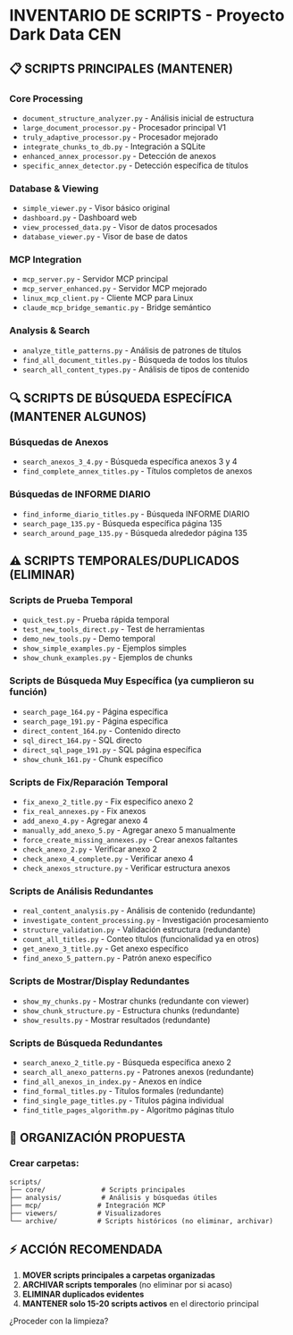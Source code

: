 # INVENTARIO DE SCRIPTS - Proyecto Dark Data CEN

## 📋 SCRIPTS PRINCIPALES (MANTENER)

### Core Processing
- `document_structure_analyzer.py` - Análisis inicial de estructura
- `large_document_processor.py` - Procesador principal V1
- `truly_adaptive_processor.py` - Procesador mejorado 
- `integrate_chunks_to_db.py` - Integración a SQLite
- `enhanced_annex_processor.py` - Detección de anexos
- `specific_annex_detector.py` - Detección específica de títulos

### Database & Viewing
- `simple_viewer.py` - Visor básico original
- `dashboard.py` - Dashboard web
- `view_processed_data.py` - Visor de datos procesados
- `database_viewer.py` - Visor de base de datos

### MCP Integration
- `mcp_server.py` - Servidor MCP principal
- `mcp_server_enhanced.py` - Servidor MCP mejorado  
- `linux_mcp_client.py` - Cliente MCP para Linux
- `claude_mcp_bridge_semantic.py` - Bridge semántico

### Analysis & Search
- `analyze_title_patterns.py` - Análisis de patrones de títulos
- `find_all_document_titles.py` - Búsqueda de todos los títulos
- `search_all_content_types.py` - Análisis de tipos de contenido

## 🔍 SCRIPTS DE BÚSQUEDA ESPECÍFICA (MANTENER ALGUNOS)

### Búsquedas de Anexos
- `search_anexos_3_4.py` - Búsqueda específica anexos 3 y 4
- `find_complete_annex_titles.py` - Títulos completos de anexos

### Búsquedas de INFORME DIARIO  
- `find_informe_diario_titles.py` - Búsqueda INFORME DIARIO
- `search_page_135.py` - Búsqueda específica página 135
- `search_around_page_135.py` - Búsqueda alrededor página 135

## ⚠️ SCRIPTS TEMPORALES/DUPLICADOS (ELIMINAR)

### Scripts de Prueba Temporal
- `quick_test.py` - Prueba rápida temporal
- `test_new_tools_direct.py` - Test de herramientas
- `demo_new_tools.py` - Demo temporal
- `show_simple_examples.py` - Ejemplos simples
- `show_chunk_examples.py` - Ejemplos de chunks

### Scripts de Búsqueda Muy Específica (ya cumplieron su función)
- `search_page_164.py` - Página específica
- `search_page_191.py` - Página específica  
- `direct_content_164.py` - Contenido directo
- `sql_direct_164.py` - SQL directo
- `direct_sql_page_191.py` - SQL página específica
- `show_chunk_161.py` - Chunk específico

### Scripts de Fix/Reparación Temporal
- `fix_anexo_2_title.py` - Fix específico anexo 2
- `fix_real_annexes.py` - Fix anexos
- `add_anexo_4.py` - Agregar anexo 4
- `manually_add_anexo_5.py` - Agregar anexo 5 manualmente
- `force_create_missing_annexes.py` - Crear anexos faltantes
- `check_anexo_2.py` - Verificar anexo 2
- `check_anexo_4_complete.py` - Verificar anexo 4
- `check_anexos_structure.py` - Verificar estructura anexos

### Scripts de Análisis Redundantes
- `real_content_analysis.py` - Análisis de contenido (redundante)
- `investigate_content_processing.py` - Investigación procesamiento
- `structure_validation.py` - Validación estructura (redundante)
- `count_all_titles.py` - Conteo títulos (funcionalidad ya en otros)
- `get_anexo_3_title.py` - Get anexo específico
- `find_anexo_5_pattern.py` - Patrón anexo específico

### Scripts de Mostrar/Display Redundantes  
- `show_my_chunks.py` - Mostrar chunks (redundante con viewer)
- `show_chunk_structure.py` - Estructura chunks (redundante)
- `show_results.py` - Mostrar resultados (redundante)

### Scripts de Búsqueda Redundantes
- `search_anexo_2_title.py` - Búsqueda específica anexo 2
- `search_all_anexo_patterns.py` - Patrones anexos (redundante)
- `find_all_anexos_in_index.py` - Anexos en índice
- `find_formal_titles.py` - Títulos formales (redundante)
- `find_single_page_titles.py` - Títulos página individual
- `find_title_pages_algorithm.py` - Algoritmo páginas título

## 📁 ORGANIZACIÓN PROPUESTA

### Crear carpetas:
```
scripts/
├── core/              # Scripts principales  
├── analysis/          # Análisis y búsquedas útiles
├── mcp/              # Integración MCP
├── viewers/          # Visualizadores
└── archive/          # Scripts históricos (no eliminar, archivar)
```

## ⚡ ACCIÓN RECOMENDADA

1. **MOVER scripts principales a carpetas organizadas**
2. **ARCHIVAR scripts temporales** (no eliminar por si acaso)
3. **ELIMINAR duplicados evidentes** 
4. **MANTENER solo 15-20 scripts activos** en el directorio principal

¿Proceder con la limpieza?